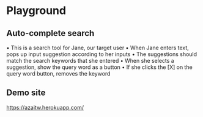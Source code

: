 Playground
==================

Auto-complete search
-------------------
• This is a search tool for Jane, our target user
• When Jane enters text, pops up input suggestion according to her inputs
• The suggestions should match the search keywords that she entered
• When she selects a suggestion, show the query word as a button
• If she clicks the [X] on the query word button, removes the keyword


Demo site
-------------------
https://azaitw.herokuapp.com/
